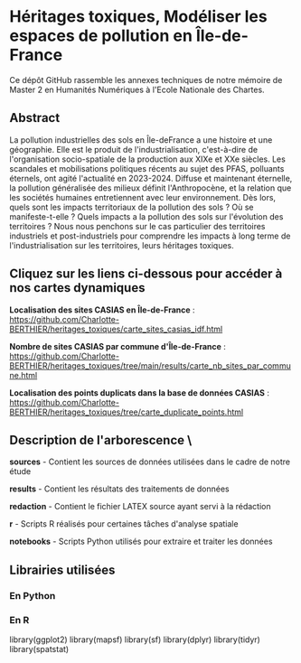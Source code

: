 # Héritages toxiques, Modéliser les espaces de pollution en Île-de-France

Ce dépôt GitHub rassemble les annexes techniques de notre mémoire de Master 2 en Humanités Numériques à l'Ecole Nationale des Chartes.

## Abstract

La pollution industrielles des sols en Île-deFrance a une histoire et une géographie. Elle est le produit de l'industrialisation, c'est-à-dire de l'organisation socio-spatiale de la production aux XIXe et XXe siècles. Les scandales et mobilisations politiques récents au sujet des PFAS, polluants éternels, ont agité l'actualité en 2023-2024. Diffuse et maintenant éternelle, la pollution généralisée des milieux définit l'Anthropocène, et la relation que les sociétés humaines entretiennent avec leur environnement.  Dès lors, quels sont les impacts territoriaux de la pollution des sols ? Où se manifeste-t-elle ? Quels impacts a la pollution des sols sur l'évolution des territoires ? Nous nous penchons sur le cas particulier des territoires industriels et post-industriels pour comprendre les impacts à long terme de l'industrialisation sur les territoires, leurs héritages toxiques.  

## Cliquez sur les liens ci-dessous pour accéder à nos cartes dynamiques

**Localisation des sites CASIAS en Île-de-France** : https://github.com/Charlotte-BERTHIER/heritages_toxiques/carte_sites_casias_idf.html

**Nombre de sites CASIAS par commune d'Île-de-France** : https://github.com/Charlotte-BERTHIER/heritages_toxiques/tree/main/results/carte_nb_sites_par_commune.html

**Localisation des points duplicats dans la base de données CASIAS** : https://github.com/Charlotte-BERTHIER/heritages_toxiques/tree/carte_duplicate_points.html

## Description de l'arborescence \\

**sources** - Contient les sources de données utilisées dans le cadre de notre étude

**results** - Contient les résultats des traitements de données

**redaction** - Contient le fichier LATEX source ayant servi à la rédaction

**r** - Scripts R réalisés pour certaines tâches d'analyse spatiale

**notebooks** - Scripts Python utilisés pour extraire et traiter les données


## Librairies utilisées 
### En Python

### En R 

library(ggplot2)
library(mapsf)
library(sf)
library(dplyr)
library(tidyr)
library(spatstat)

## 
